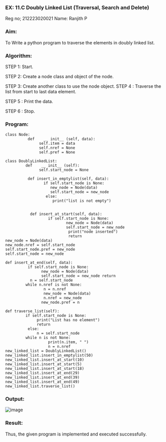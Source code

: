### EX: 11.C Doubly Linked List (Traversal, Search and Delete)
Reg no; 212223020021
Name: Ranjith P

### Aim: 
To Write a python program to traverse the elements in doubly linked list.

### Algorithm:

STEP 1: Start.

STEP 2: Create a node class and object of the node.

STEP 3: Create another class to use the node object.
STEP 4 : Traverse the list from start to last data element.

STEP 5 : Print the data.

STEP 6 : Stop.

### Program:
```
class Node:
          def    __ init__ (self, data):
               self.item = data
               self.nref = None
               self.pref = None

class DoublyLinkedList:
         def    __ init__ (self):
               self.start_node = None

          def insert_in_emptylist(self, data):
                 if self.start_node is None:
                    new_node = Node(data)
                    self.start_node = new_node
                  else:
                     print("list is not empty")


           def insert_at_start(self, data):
                   if self.start_node is None:
                           new_node = Node(data)
                           self.start_node = new_node
                            print("node inserted")
                            return
new_node = Node(data)
new_node.nref = self.start_node
self.start_node.pref = new_node
self.start_node = new_node

def insert_at_end(self, data):
          if self.start_node is None:
                new_node = Node(data)
                self.start_node = new_node return
           n = self.start_node
         while n.nref is not None:
                 n = n.nref
                 new_node = Node(data)
                 n.nref = new_node
                new_node.pref = n

def traverse_list(self):
         if self.start_node is None:
              print("List has no element")
              return
          else:
              n = self.start_node
         while n is not None:
                   print(n.item, " ")
                   n = n.nref
new_linked_list = DoublyLinkedList()
new_linked_list.insert_in_emptylist(50)
new_linked_list.insert_at_start(10)
new_linked_list.insert_at_start(5)
new_linked_list.insert_at_start(18)
new_linked_list.insert_at_end(29)
new_linked_list.insert_at_end(39)
new_linked_list.insert_at_end(49)
new_linked_list.traverse_list()
```
### Output:
![image](https://github.com/user-attachments/assets/151c84f1-3971-46a7-a040-bed7bde5df09)

### Result: 
Thus, the given program is implemented and executed successfully.
 


